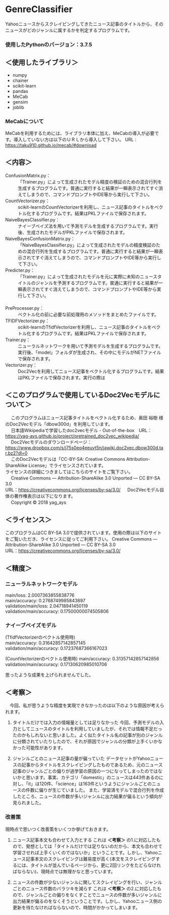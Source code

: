 # GenreClassifier
Yahooニュースからスクレイピングしてきたニュース記事のタイトルから、そのニュースがどのジャンルに属するかを判定するプログラムです。
### 使用したPythonのバージョン：3.7.5

## ＜使用したライブラリ＞
 - numpy
 - chainer
 - scikit-learn
 - pandas
 - MeCab
 - gensim
 - joblib
 
 ### MeCabについて
 MeCabを利用するためには、ライブラリ本体に加え、MeCabの導入が必要です。導入していない方は以下のＵＲＬから導入して下さい。
 URL : https://taku910.github.io/mecab/#download
   
   
 
## ＜内容＞
<dl>
  <dt> ConfusionMatrix.py：</dt>
    <dd>「Trainer.py」によって生成されたモデル精度の検証のための混合行列を生成するプログラムです。普通に実行すると結果が一瞬表示されてすぐ消えてしまうので、コマンドプロンプトやIDE等から実行して下さい。</dd>
  <dt> CountVectorizer.py：</dt>
    <dd> scikit-learnのCountVectorizerを利用し、ニュース記事のタイトルをベクトル化するプログラムです。結果はPKLファイルで保存されます。</dd>
  <dt> NaiveBayesClassifier.py：</dt>
    <dd>ナイーブベイズ法を用いて予測モデルを生成するプログラムです。実行後、生成されたモデルがPKLファイルで保存されます。</dd>
  <dt> NaiveBayesConfusionMatrix.py：</dt>
    <dd>「NaiveBayesClassifier.py」によって生成されたモデルの精度検証のための混合行列を生成するプログラムです。普通に実行すると結果が一瞬表示されてすぐ消えてしまうので、コマンドプロンプトやIDE等から実行して下さい。</dd>
  <dt> Predicter.py：</dt>
    <dd>「Trainer.py」によって生成されたモデルを元に実際に未知のニュースタイトルのジャンルを予測するプログラムです。普通に実行すると結果が一瞬表示されてすぐ消えてしまうので、コマンドプロンプトやIDE等から実行して下さい。</dd>
　<dt> PreProcesser.py：</dt>
    <dd>ベクトル化の前に必要な前処理用のメソッドをまとめたファイルです。</dd>
  <dt> TFIDFVectorizer.py：</dt>
    <dd>scikit-learnのTfidfVectorizerを利用し、ニュース記事のタイトルをベクトル化するプログラムです。結果はPKLファイルで保存されます。</dd>
  <dt> Trainer.py：</dt>
    <dd>ニューラルネットワークを用いて予測モデルを生成するプログラムです。実行後、「model」フォルダが生成され、その中にモデルがNETファイルで保存されます。</dd>
  <dt> Vectorizer.py：</dt>
    <dd>Doc2Vecを利用してニュース記事をベクトル化するプログラムです。結果はPKLファイルで保存されます。実行の際は</dd>
</dl>

## ＜このプログラムで使用しているDoc2Vecモデルについて＞
　 このプログラムはニュース記事タイトルをベクトル化するため、奥田 裕樹 様のDoc2Vecモデル「dbow300d」を利用しています。  
　 日本語Wikipediaで学習したdoc2vecモデル - Out-of-the-box　URL：https://yag-ays.github.io/project/pretrained_doc2vec_wikipedia/  
　 Doc2Vecモデルのダウンロードページ：https://www.dropbox.com/s/j75s0eq4eeuyt5n/jawiki.doc2vec.dbow300d.tar.bz2?dl=0  
　 このDoc2Vecモデルは「CC-BY-SA: Creative Commons Attribution-ShareAlike License」でライセンスされています。  
   ライセンスの詳細につきましてはこちらのサイトをご覧下さい。  
　 Creative Commons — Attribution-ShareAlike 3.0 Unported — CC BY-SA 3.0  
   URL：https://creativecommons.org/licenses/by-sa/3.0/
　 Doc2Vecモデル自体の著作権表示は以下になります。  
　 Copyright © 2018 yag_ays

## ＜ライセンス＞
   このプログラムはCC BY-SA 3.0で提供されています。使用の際は以下のサイトをご覧いただき、ライセンスに従ってご利用下さい。
   Creative Commons — Attribution-ShareAlike 3.0 Unported — CC BY-SA 3.0  
   URL：https://creativecommons.org/licenses/by-sa/3.0/

## ＜精度＞
  ### ニューラルネットワークモデル
main/loss: 2.0007363855838776  
  main/accuracy: 0.2768749985843897  
  validation/main/loss: 2.04718941450119  
  validation/main/accuracy: 0.17500000074505806  
  
  ### ナイーブベイズモデル
  (TfidfVectorizerのベクトル使用時)  
  main/accuracy: 0.31642857142857145  
  validation/main/accuracy: 0.17237687366167023  

  (CountVectorizerのベクトル使用時)
  main/accuracy: 0.31357142857142856  
  validation/main/accuracy: 0.17130620985010706

思ったような成果を上げられませんでした。

## ＜考察＞
　今回、私が思うような精度を実現できなかったのは以下のような原因が考えられます。
  1. タイトルだけでは入力の情報量としては足りなかった
  今回、予測モデルの入力としてニュースのタイトルを利用していましたが、それでは情報不足だったのかもしれないと思いました。よく似たタイトル名の記事が別のジャンルに分類されていたりしたので、それが原因でジャンルの分類が上手くいかなかった可能性があります。
       
  2. ジャンルごとのニュース記事の量が偏っていた
  データセットがYahooニュースの記事からタイトルをスクレイピングしたものであるため、元のニュース記事のジャンルごとの偏りが過学習の原因の一つになってしまったのではないかと思います。事実、カテゴリ「domestic」のニュースは443件あるのに対し、「it」は120件、「science」は163件というようにジャンルごとのニュースの件数に偏りが生じていました。 また、学習済モデルで混合行列を作成したところ、ニュースの件数が多いジャンルに出力結果が偏るという傾向が見られました。
  
  ### 改善策
  現時点で思いつく改善策をいくつか挙げておきます。

  1. ニュース記事本文も合わせて入力とする
  これは __＜考察＞__ の1.に対応したもので、発想としては「タイトルだけでは足りないのだから、本文も合わせて学習させれば上手くいくのではないか」ということです。しかし、Yahooニュース記事本文のスクレイピングは難易度が高く(本文をスクレイピングするには、タイトルが並んでいるページから、更に2回リンクをたどらなければならない)、現時点では無理かなと思っています。

  2. ニュースの件数が少ないジャンルに関してスクレイピングを行い、ジャンルごとのニュース件数のバラツキを減らす
  これは __＜考察＞__ の2.に対応したもので、ジャンルごとの偏りをなくすことでニュースの件数が多いジャンルに出力結果が偏るのをなくそうということです。しかし、Yahooニュース側の更新を待たなければならないので、時間がかかってしまいます。
